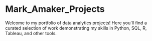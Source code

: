 # Mark_Amaker_Projects
Welcome to my portfolio of data analytics projects! Here you'll find a curated selection of work demonstrating my skills in Python, SQL, R, Tableau, and other tools.
